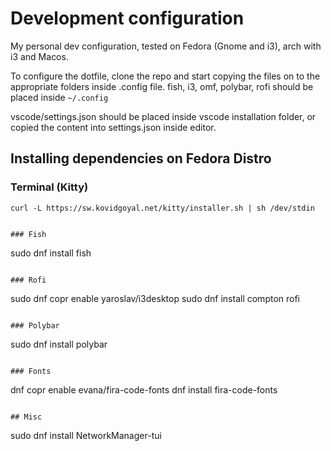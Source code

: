 # Development configuration
My personal dev configuration, tested on Fedora (Gnome and i3), arch with i3 and Macos. 

To configure the dotfile, clone the repo and start copying the files on to the appropriate folders inside .config file. 
fish, i3, omf, polybar, rofi should be placed inside ``` ~/.config ```

vscode/settings.json should be placed inside vscode installation folder, or copied the content into settings.json inside editor.


## Installing dependencies on Fedora Distro

### Terminal (Kitty)
```
curl -L https://sw.kovidgoyal.net/kitty/installer.sh | sh /dev/stdin


### Fish
```
sudo dnf install fish
```  

### Rofi
```
sudo dnf copr enable yaroslav/i3desktop
sudo dnf install compton rofi 
```

### Polybar

```
sudo dnf install polybar
```

### Fonts

```
dnf copr enable evana/fira-code-fonts
dnf install fira-code-fonts
```

## Misc

```
sudo dnf install NetworkManager-tui
```
